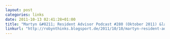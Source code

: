 ```yaml
---
layout: post
categories: links
date: 2011-10-13 02:41:28+01:00
title: "Martyn &#8211; Resident Advisor Podcast #280 (Oktober 2011) &laquo; these are my thoughts"
linkurl: "http://robynthinks.blogsport.de/2011/10/10/martyn-resident-advisor-podcast-280-oktober-2011/"
---
```

